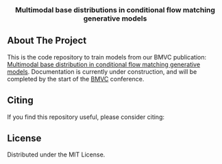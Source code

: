 <!-- PROJECT LOGO -->
<br />
<p align="center">
  <a href="https://github.com/catiaspsilva/README-template">
  </a>

  <h3 align="center">Multimodal base distributions in conditional flow matching generative models </h3>

</p>



<!-- ABOUT THE PROJECT -->
## About The Project

This is the code repository to train models from our BMVC publication: [Multimodal base distribution in conditional flow matching generative models](https://bmvc2024.org/programme/accepted_papers/). Documentation is currently under construction, and will be completed by the start of the [BMVC](https://bmvc2024.org/) conference. 
## Citing

If you find this repository useful, please consider citing:


## License

Distributed under the MIT License. 


